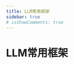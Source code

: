 ```yaml
---
title: LLM常用框架
sidebar: true
# isShowComments: true
---
```

# LLM常用框架

<ClientOnly>
<title-pv/>
</ClientOnly>


<ClientOnly>
  <leave/>
</ClientOnly/>


